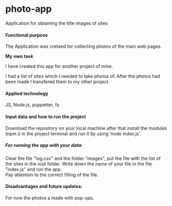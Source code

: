 # photo-app
Application for obtaining the title images of sites

#### Functional purpose

The Application was cretaed for collecting photos of the main web pages.

**My own task**

I have created this app for another project of mine.<br>

I had a list of sites which I needed to take photos of. After the photos had been made I transfered them to my other project.

#### Applied technology

JS, Node.js, puppetter, fs

#### Input data and how to run the project

Download the repository on your local machine after that install the modules (npm i) in the project terminal and run it by using ‘node index.js’.

##### For running the app with your data:

Clear the file "log.csv" and the folder "images", put the file with the list of the sites in the root folder. Write down the name of your file in the file "index.js" and run the app. <br>
Pay attention to the correct filling of the file.

#### Disadvantages and future updates:

For now the photos a made with pop-ups.
